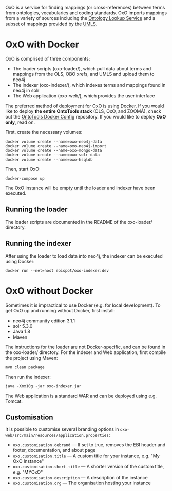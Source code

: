 OxO is a service for finding mappings (or cross-references) between terms from
ontologies, vocabularies and coding standards. OxO imports mappings from a
variety of sources including the [Ontology Lookup Service](https://www.ebi.ac.uk/ols/index) and a subset of
mappings provided by the [UMLS](https://www.nlm.nih.gov/research/umls/index.html).

# OxO with Docker

OxO is comprised of three components:

* The loader scripts (oxo-loader/), which pull data about terms and mappings from the OLS, OBO xrefs, and UMLS and upload them to neo4j
* The indexer (oxo-indexer/), which indexes terms and mappings found in neo4j in solr
* The Web application (oxo-web/), which provides the user interface

The preferred method of deployment for OxO is using Docker.  If you would like to deploy **the entire OntoTools stack** (OLS, OxO, and ZOOMA), check out the [OntoTools Docker Config](https://github.com/EBISPOT/ontotools-docker-config) repository. If you would like to deploy **OxO only**, read on.

First, create the necessary volumes:

    docker volume create --name=oxo-neo4j-data
    docker volume create --name=oxo-neo4j-import
    docker volume create --name=oxo-mongo-data
    docker volume create --name=oxo-solr-data
    docker volume create --name=oxo-hsqldb

Then, start OxO:

    docker-compose up

The OxO instance will be empty until the loader and indexer have been executed.

## Running the loader

The loader scripts are documented in the README of the oxo-loader/ directory.

## Running the indexer

After using the loader to load data into neo4j, the indexer can be executed
using Docker:

    docker run --net=host ebispot/oxo-indexer:dev


# OxO without Docker

Sometimes it is impractical to use Docker (e.g. for local development).  To get
OxO up and running without Docker, first install:

* neo4j community edition 3.1.1
* solr 5.3.0
* Java 1.8
* Maven

The instructions for the loader are not Docker-specific, and can be found in the
oxo-loader/ directory.  For the indexer and Web application, first compile the
project using Maven:

    mvn clean package

Then run the indexer:

    java -Xmx10g -jar oxo-indexer.jar

The Web application is a standard WAR and can be deployed using e.g. Tomcat.

## Customisation

It is possible to customise several branding options in `oxo-web/src/main/resources/application.properties`:

* `oxo.customisation.debrand` — If set to true, removes the EBI header and footer, documentation, and about page
* `oxo.customisation.title` — A custom title for your instance, e.g. "My OxO Instance"
* `oxo.customisation.short-title` — A shorter version of the custom title, e.g. "MYOxO"
* `oxo.customisation.description` — A description of the instance
* `oxo.customisation.org` — The organisation hosting your instance




